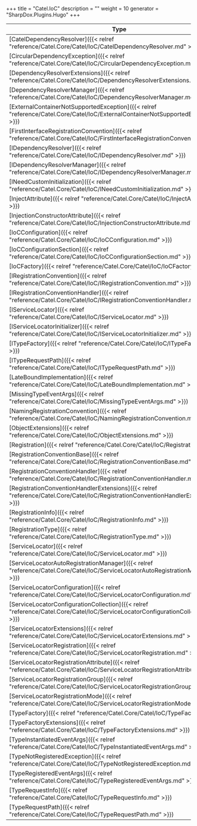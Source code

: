

+++
title = "Catel.IoC" 
description = ""
weight = 10
generator = "SharpDox.Plugins.Hugo"
+++

Type|Description
---|---
[CatelDependencyResolver]({{< relref "reference/Catel.Core/Catel/IoC/CatelDependencyResolver.md" >}})| 
[CircularDependencyException]({{< relref "reference/Catel.Core/Catel/IoC/CircularDependencyException.md" >}})| 
[DependencyResolverExtensions]({{< relref "reference/Catel.Core/Catel/IoC/DependencyResolverExtensions.md" >}})| 
[DependencyResolverManager]({{< relref "reference/Catel.Core/Catel/IoC/DependencyResolverManager.md" >}})| 
[ExternalContainerNotSupportedException]({{< relref "reference/Catel.Core/Catel/IoC/ExternalContainerNotSupportedException.md" >}})| 
[FirstInterfaceRegistrationConvention]({{< relref "reference/Catel.Core/Catel/IoC/FirstInterfaceRegistrationConvention.md" >}})| 
[IDependencyResolver]({{< relref "reference/Catel.Core/Catel/IoC/IDependencyResolver.md" >}})| 
[IDependencyResolverManager]({{< relref "reference/Catel.Core/Catel/IoC/IDependencyResolverManager.md" >}})| 
[INeedCustomInitialization]({{< relref "reference/Catel.Core/Catel/IoC/INeedCustomInitialization.md" >}})| 
[InjectAttribute]({{< relref "reference/Catel.Core/Catel/IoC/InjectAttribute.md" >}})| 
[InjectionConstructorAttribute]({{< relref "reference/Catel.Core/Catel/IoC/InjectionConstructorAttribute.md" >}})| 
[IoCConfiguration]({{< relref "reference/Catel.Core/Catel/IoC/IoCConfiguration.md" >}})| 
[IoCConfigurationSection]({{< relref "reference/Catel.Core/Catel/IoC/IoCConfigurationSection.md" >}})| 
[IoCFactory]({{< relref "reference/Catel.Core/Catel/IoC/IoCFactory.md" >}})| 
[IRegistrationConvention]({{< relref "reference/Catel.Core/Catel/IoC/IRegistrationConvention.md" >}})| 
[IRegistrationConventionHandler]({{< relref "reference/Catel.Core/Catel/IoC/IRegistrationConventionHandler.md" >}})| 
[IServiceLocator]({{< relref "reference/Catel.Core/Catel/IoC/IServiceLocator.md" >}})| 
[IServiceLocatorInitializer]({{< relref "reference/Catel.Core/Catel/IoC/IServiceLocatorInitializer.md" >}})| 
[ITypeFactory]({{< relref "reference/Catel.Core/Catel/IoC/ITypeFactory.md" >}})| 
[ITypeRequestPath]({{< relref "reference/Catel.Core/Catel/IoC/ITypeRequestPath.md" >}})| 
[LateBoundImplementation]({{< relref "reference/Catel.Core/Catel/IoC/LateBoundImplementation.md" >}})| 
[MissingTypeEventArgs]({{< relref "reference/Catel.Core/Catel/IoC/MissingTypeEventArgs.md" >}})| 
[NamingRegistrationConvention]({{< relref "reference/Catel.Core/Catel/IoC/NamingRegistrationConvention.md" >}})| 
[ObjectExtensions]({{< relref "reference/Catel.Core/Catel/IoC/ObjectExtensions.md" >}})| 
[Registration]({{< relref "reference/Catel.Core/Catel/IoC/Registration.md" >}})| 
[RegistrationConventionBase]({{< relref "reference/Catel.Core/Catel/IoC/RegistrationConventionBase.md" >}})| 
[RegistrationConventionHandler]({{< relref "reference/Catel.Core/Catel/IoC/RegistrationConventionHandler.md" >}})| 
[RegistrationConventionHandlerExtensions]({{< relref "reference/Catel.Core/Catel/IoC/RegistrationConventionHandlerExtensions.md" >}})| 
[RegistrationInfo]({{< relref "reference/Catel.Core/Catel/IoC/RegistrationInfo.md" >}})| 
[RegistrationType]({{< relref "reference/Catel.Core/Catel/IoC/RegistrationType.md" >}})| 
[ServiceLocator]({{< relref "reference/Catel.Core/Catel/IoC/ServiceLocator.md" >}})| 
[ServiceLocatorAutoRegistrationManager]({{< relref "reference/Catel.Core/Catel/IoC/ServiceLocatorAutoRegistrationManager.md" >}})| 
[ServiceLocatorConfiguration]({{< relref "reference/Catel.Core/Catel/IoC/ServiceLocatorConfiguration.md" >}})| 
[ServiceLocatorConfigurationCollection]({{< relref "reference/Catel.Core/Catel/IoC/ServiceLocatorConfigurationCollection.md" >}})| 
[ServiceLocatorExtensions]({{< relref "reference/Catel.Core/Catel/IoC/ServiceLocatorExtensions.md" >}})| 
[ServiceLocatorRegistration]({{< relref "reference/Catel.Core/Catel/IoC/ServiceLocatorRegistration.md" >}})| 
[ServiceLocatorRegistrationAttribute]({{< relref "reference/Catel.Core/Catel/IoC/ServiceLocatorRegistrationAttribute.md" >}})| 
[ServiceLocatorRegistrationGroup]({{< relref "reference/Catel.Core/Catel/IoC/ServiceLocatorRegistrationGroup.md" >}})| 
[ServiceLocatorRegistrationMode]({{< relref "reference/Catel.Core/Catel/IoC/ServiceLocatorRegistrationMode.md" >}})| 
[TypeFactory]({{< relref "reference/Catel.Core/Catel/IoC/TypeFactory.md" >}})| 
[TypeFactoryExtensions]({{< relref "reference/Catel.Core/Catel/IoC/TypeFactoryExtensions.md" >}})| 
[TypeInstantiatedEventArgs]({{< relref "reference/Catel.Core/Catel/IoC/TypeInstantiatedEventArgs.md" >}})| 
[TypeNotRegisteredException]({{< relref "reference/Catel.Core/Catel/IoC/TypeNotRegisteredException.md" >}})| 
[TypeRegisteredEventArgs]({{< relref "reference/Catel.Core/Catel/IoC/TypeRegisteredEventArgs.md" >}})| 
[TypeRequestInfo]({{< relref "reference/Catel.Core/Catel/IoC/TypeRequestInfo.md" >}})| 
[TypeRequestPath]({{< relref "reference/Catel.Core/Catel/IoC/TypeRequestPath.md" >}})| 


